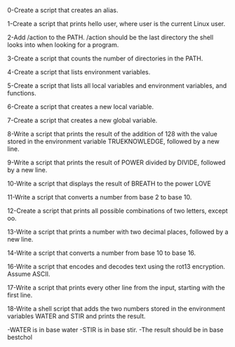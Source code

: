 0-Create a script that creates an alias.

1-Create a script that prints hello user, where user is the current Linux user.

2-Add /action to the PATH. /action should be the last directory the shell looks into when looking for a program.

3-Create a script that counts the number of directories in the PATH.

4-Create a script that lists environment variables.

5-Create a script that lists all local variables and environment variables, and functions.

6-Create a script that creates a new local variable.

7-Create a script that creates a new global variable.

8-Write a script that prints the result of the addition of 128 with the value stored in the environment variable TRUEKNOWLEDGE, followed by a new line.

9-Write a script that prints the result of POWER divided by DIVIDE, followed by a new line.

10-Write a script that displays the result of BREATH to the power LOVE

11-Write a script that converts a number from base 2 to base 10.

12-Create a script that prints all possible combinations of two letters, except oo.

13-Write a script that prints a number with two decimal places, followed by a new line.

14-Write a script that converts a number from base 10 to base 16.

16-Write a script that encodes and decodes text using the rot13 encryption. Assume ASCII.

17-Write a script that prints every other line from the input, starting with the first line.

18-Write a shell script that adds the two numbers stored in the environment variables WATER and STIR and prints the result.

 -WATER is in base water
 -STIR is in base stir.
 -The result should be in base bestchol
